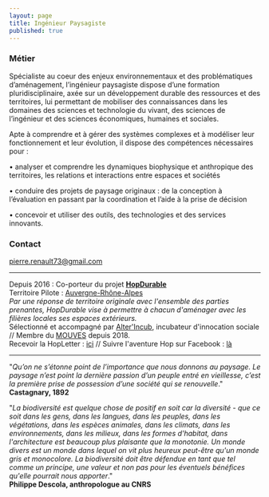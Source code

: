 ```yaml
---
layout: page
title: Ingénieur Paysagiste
published: true
---
```


### Métier 
Spécialiste au coeur des enjeux environnementaux et des problématiques d’aménagement, l’ingénieur paysagiste dispose d’une formation pluridisciplinaire, axée sur un développement durable des ressources et des territoires, lui permettant de mobiliser des connaissances dans les domaines des sciences et technologie du vivant, des sciences de l’ingénieur et des sciences économiques, humaines et sociales.

Apte à comprendre et à gérer des systèmes complexes et à modéliser leur fonctionnement et leur
évolution, il dispose des compétences nécessaires pour :

• analyser et comprendre les dynamiques biophysique et anthropique des territoires, les relations et interactions entre espaces et sociétés

• conduire des projets de paysage originaux : de la conception à l’évaluation en passant par la
coordination et l’aide à la prise de décision

• concevoir et utiliser des outils, des technologies et des services innovants.

### Contact
pierre.renault73@gmail.com
___________________________  
Depuis 2016 : Co-porteur du projet **[HopDurable](https://www.hopdurable.fr)**  
Territoire Pilote : [Auvergne-Rhône-Alpes](https://www.auvergnerhonealpes.fr/8-des-cartes.htm)  
_Par une réponse de territoire originale avec l'ensemble des parties prenantes, HopDurable vise à permettre à chacun d'aménager avec les filières locales ses espaces extérieurs._  
Sélectionné et accompagné par [Alter'Incub](http://www.alterincub.coop/), incubateur d'innocation sociale // Membre du [MOUVES](http://mouves.org/) depuis 2018.  
Recevoir la HopLetter : [ici](https://www.hopdurable.fr/#hopletter) // Suivre l'aventure Hop sur Facebook : [là](https://www.facebook.com/hopdurable/)
  
  
___________________________  
"_Qu’on ne s’étonne point de l’importance que nous donnons au paysage. Le paysage n’est point la dernière passion d’un peuple entré en vieillesse, c’est la première prise de possession d’une société qui se renouvelle_."  
**Castagnary, 1892**  

"_La biodiversité est quelque chose de positif en soit car la diversité - que ce soit dans les gens, dans les langues, dans les peuples, dans les végétations, dans les espèces animales, dans les climats, dans les environnements, dans les milieux, dans les formes d'habitat, dans l'architecture est beaucoup plus plaisante que la monotonie. Un monde divers est un monde dans lequel on vit plus heureux peut-être qu'un monde gris et monocolore. La biodiversité doit être défendue en tant que tel comme un principe, une valeur et non pas pour les éventuels bénéfices qu'elle pourrait nous apporter_."  
**Philippe Descola, anthropologue au CNRS**

